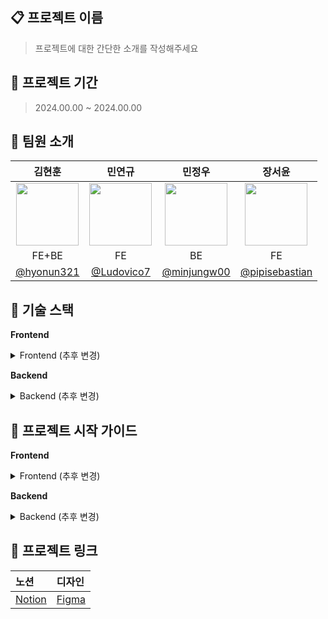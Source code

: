 ## 📋 프로젝트 이름
> 프로젝트에 대한 간단한 소개를 작성해주세요

## 📅 프로젝트 기간
> 2024.00.00 ~ 2024.00.00

## 🌱 팀원 소개

| 김현훈 | 민연규 | 민정우 | 장서윤 |
|:---:|:---:|:---:|:---:|
| <img src="https://github.com/hyonun321.png" width="100" height="100"> | <img src="https://github.com/Ludovico7.png" width="100" height="100"> | <img src="https://github.com/minjungw00.png" width="100" height="100"> | <img src="https://github.com/pipisebastian.png" width="100" height="100"> |
| FE+BE | FE | BE | FE |
| [@hyonun321](https://github.com/hyonun321) | [@Ludovico7](https://github.com/Ludovico7) | [@minjungw00](https://github.com/minjungw00) | [@pipisebastian](https://github.com/pipisebastian) |

## 🔧 기술 스택

**Frontend**

<details>
<summary>Frontend (추후 변경)</summary>

<div align="left">
<!-- Language -->
<img src="https://img.shields.io/badge/TypeScript-3178C6?style=flat-square&logo=TypeScript&logoColor=white"/>
<!-- Framework -->
<img src="https://img.shields.io/badge/React-61DAFB?style=flat-square&logo=React&logoColor=black"/>
<img src="https://img.shields.io/badge/Next.js-000000?style=flat-square&logo=Next.js&logoColor=white"/>
<!-- State Management -->
<img src="https://img.shields.io/badge/React_Query-FF4154?style=flat-square&logo=ReactQuery&logoColor=white"/>
<img src="https://img.shields.io/badge/Recoil-3578E5?style=flat-square&logo=Recoil&logoColor=white"/>
<!-- Styling -->
<img src="https://img.shields.io/badge/Tailwind_CSS-06B6D4?style=flat-square&logo=tailwind-css&logoColor=white"/>
<img src="https://img.shields.io/badge/Styled_Components-DB7093?style=flat-square&logo=styled-components&logoColor=white"/>
<!-- UI Libraries -->
<img src="https://img.shields.io/badge/MUI-007FFF?style=flat-square&logo=MUI&logoColor=white"/>
<img src="https://img.shields.io/badge/Framer_Motion-0055FF?style=flat-square&logo=Framer&logoColor=white"/>
<!-- Tools -->
<img src="https://img.shields.io/badge/ESLint-4B32C3?style=flat-square&logo=eslint&logoColor=white"/>
<img src="https://img.shields.io/badge/Prettier-F7B93E?style=flat-square&logo=prettier&logoColor=black"/>
<img src="https://img.shields.io/badge/Storybook-FF4785?style=flat-square&logo=storybook&logoColor=white"/>
<!-- Testing -->
<img src="https://img.shields.io/badge/Jest-C21325?style=flat-square&logo=jest&logoColor=white"/>
</div>

</details>

**Backend**
<details>
<summary>Backend (추후 변경)</summary>
<div align="left">
<!-- Language -->
<img src="https://img.shields.io/badge/TypeScript-3178C6?style=flat-square&logo=TypeScript&logoColor=white"/>
<!-- Framework -->
<img src="https://img.shields.io/badge/NestJS-E0234E?style=flat-square&logo=nestjs&logoColor=white"/>
<!-- Database -->
<img src="https://img.shields.io/badge/MySQL-4479A1?style=flat-square&logo=mysql&logoColor=white"/>
<img src="https://img.shields.io/badge/Redis-DC382D?style=flat-square&logo=redis&logoColor=white"/>
<img src="https://img.shields.io/badge/MongoDB-47A248?style=flat-square&logo=mongodb&logoColor=white"/>
<!-- ORM -->
<img src="https://img.shields.io/badge/TypeORM-FE0902?style=flat-square&logo=typeorm&logoColor=white"/>
<!-- Tools -->
<img src="https://img.shields.io/badge/Docker-2496ED?style=flat-square&logo=docker&logoColor=white"/>
<img src="https://img.shields.io/badge/Nginx-009639?style=flat-square&logo=nginx&logoColor=white"/>
<!-- Cloud -->
<img src="https://img.shields.io/badge/AWS-232F3E?style=flat-square&logo=amazonaws&logoColor=white"/>
<!-- Testing -->
<img src="https://img.shields.io/badge/Jest-C21325?style=flat-square&logo=jest&logoColor=white"/>
</div>

</details>

## 🚀 프로젝트 시작 가이드

**Frontend**

<details>
<summary>Frontend (추후 변경)</summary>

```bash
# 저장소 복제
git clone https://github.com/boostcampwm-2024/web33-boostproject.git

# 프로젝트 폴더로 이동
cd frontend

# 의존성 설치
npm install

# 개발 서버 실행
npm run dev

# 프로덕션 빌드
npm run build
```
</details>

**Backend**

<details>
<summary>Backend (추후 변경)</summary>

```bash
# 프로젝트 폴더로 이동
cd backend

# 의존성 설치
npm install

# 개발 서버 실행
npm run start:dev

# 프로덕션 빌드
npm run build
```

</details>

## 🔗 프로젝트 링크

| 노션 | 디자인 |
|:---|:---|
| [Notion](https://abrupt-feta-9a9.notion.site/web33-12a9ff1b21c38003b600f57baa654626?pvs=4) | [Figma]()|
